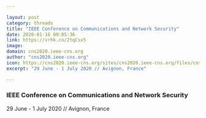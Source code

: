 ```yaml
---

layout: post
category: threads
title: "IEEE Conference on Communications and Network Security"
date: 2020-01-16 09:05:36
link: https://vrhk.co/2tqCsx5
image: 
domain: cns2020.ieee-cns.org
author: "cns2020.ieee-cns.org"
icon: https://cns2020.ieee-cns.org/sites/cns2020.ieee-cns.org/files/cns20favicon.ico
excerpt: "29 June - 1 July 2020 // Avignon, France"

---
```


### IEEE Conference on Communications and Network Security

29 June - 1 July 2020 // Avignon, France